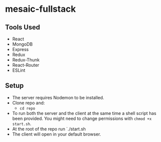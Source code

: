 # mesaic-fullstack

## Tools Used
* React
* MongoDB
* Express
* Redux
* Redux-Thunk
* React-Router
* ESLint

## Setup

- The server requires Nodemon to be installed. 
- Clone repo and:
  - `cd repo`
- To run both the server and the client at the same time a shell script has been provided. You might need to change permissions with `chmod +x start.sh`.
- At the root of the repo run `./start.sh
- The client will open in your default browser.
